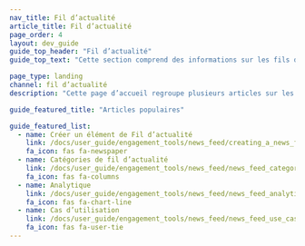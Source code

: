 ```yaml
---
nav_title: Fil d’actualité
article_title: Fil d’actualité
page_order: 4
layout: dev_guide
guide_top_header: "Fil d’actualité"
guide_top_text: "Cette section comprend des informations sur les fils d’actualité, qui deviennent obsolètes. Braze recommande aux clients qui utilisent notre outil de fil d’actualités de passer à notre canal de communication de cartes de contenu - il est plus flexible, plus personnalisable et plus fiable. Consultez le <a href='/docs/user_guide/message_building_by_channel/content_cards/migrating_from_news_feed/'>guide de migration</a> pour en savoir plus."

page_type: landing
channel: fil d’actualité
description: "Cette page d’accueil regroupe plusieurs articles sur les fils d’actualité. Vous trouverez ici des ressources pour créer, catégoriser et analyser les éléments de votre fil d’actualité."

guide_featured_title: "Articles populaires"

guide_featured_list:
  - name: Créer un élément de Fil d’actualité
    link: /docs/user_guide/engagement_tools/news_feed/creating_a_news_feed_item/
    fa_icon: fas fa-newspaper
  - name: Catégories de fil d’actualité
    link: /docs/user_guide/engagement_tools/news_feed/news_feed_categories/
    fa_icon: fas fa-columns
  - name: Analytique
    link: /docs/user_guide/engagement_tools/news_feed/news_feed_analytics_and_retargeting_data/
    fa_icon: fas fa-chart-line
  - name: Cas d’utilisation
    link: /docs/user_guide/engagement_tools/news_feed/news_feed_use_cases/
    fa_icon: fas fa-user-tie
---
```

